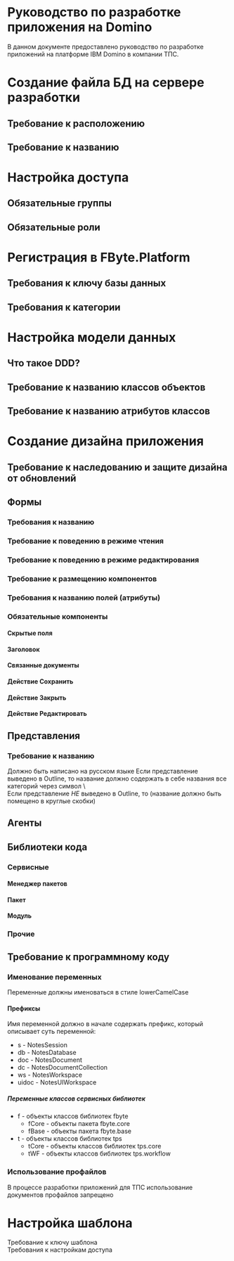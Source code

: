 Руководство по разработке приложения на Domino
================

В данном документе предоставлено руководство по разработке приложений на платформе IBM Domino в компании ТПС.


# Создание файла БД на сервере разработки
## Требование к расположению  
## Требование к названию  
# Настройка доступа
## Обязательные группы  
## Обязательные роли  
# Регистрация в FByte.Platform
## Требования к ключу базы данных  
## Требования к категории  
# Настройка модели данных
## Что такое DDD?  
## Требование к названию классов объектов  
## Требование к названию атрибутов классов  
# Создание дизайна приложения
## Требование к наследованию и защите дизайна от обновлений  
## Формы
### Требования к названию  
### Требование к поведению в режиме чтения  
### Требование к поведению в режиме редактирования  
### Требование к размещению компонентов  
### Требования к названию полей (атрибуты)  
### Обязательные компоненты
#### Скрытые поля  
#### Заголовок  
#### Связанные документы  
#### Действие Сохранить  
#### Действие Закрыть  
#### Действие Редактировать  

## Представления
### Требование к названию  
Должно быть написано на русском языке
Если представление выведено в Outline, то название должно содержать в себе названия все категорий через символ \  
Если представление *НЕ* выведено в Outline, то (название должно быть помещено в круглые скобки)  


## Агенты


## Библиотеки кода
### Сервисные
#### Менеджер пакетов
#### Пакет
#### Модуль
### Прочие
## Требование к программному коду
### Именование переменных
Переменные должны именоваться в стиле lowerCamelCase 
#### Префиксы
Имя переменной должно в начале содержать префикс, который описывает суть переменной:
* s   - NotesSession
* db  - NotesDatabase
* doc - NotesDocument
* dc  - NotesDocumentCollection
* ws - NotesWorkspace
* uidoc - NotesUIWorkspace

##### Переменные классов сервисных библиотек
* f - объекты классов библиотек fbyte  
  + fCore - объекты пакета fbyte.core  
  + fBase - объекты пакета fbyte.base  
* t - объекты классов библиотек tps  
  + tCore - объекты классов библиотек tps.core  
  + tWF - объекты классов библиотек tps.workflow  



### Использование профайлов
В процессе разработки приложений для ТПС использование документов профайлов запрещено  
# Настройка шаблона
Требование к ключу шаблона  
Требования к настройкам доступа  
